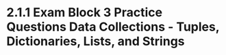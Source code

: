 # 2.1.1 Exam Block 3 Practice Questions Data Collections - Tuples, Dictionaries, Lists, and Strings

